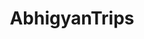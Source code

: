 ---
title: AbhigyanTrips
github: https://github.com/AbhigyanTrips
mode: dark
transition: 3s
archetype:
- Little Bit of Everything
---